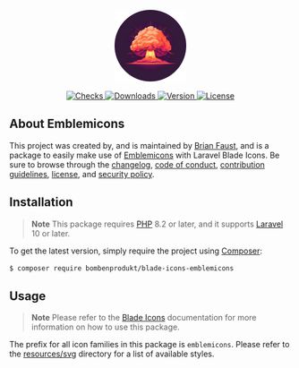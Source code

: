 <p align="center">
    <a href="https://bombenprodukt.com" target="_blank">
        <img src="https://raw.githubusercontent.com/BombenProdukt/assets/main/logo-text.svg" width="128" alt="BombenProdukt Logo" />
    </a>
</p>

<p align="center">
    <a href="https://github.com/faustbrian/blade-icons-emblemicons/actions">
        <img src="https://badge.sh/github/check-runs/BombenProdukt/blade-icons-emblemicons" alt="Checks" />
    </a>
    <a href="https://packagist.org/packages/bombenprodukt/blade-icons-emblemicons">
        <img src="https://badge.sh/packagist/downloads/BombenProdukt/blade-icons-emblemicons" alt="Downloads" />
    </a>
    <a href="https://packagist.org/packages/bombenprodukt/blade-icons-emblemicons">
        <img src="https://badge.sh/packagist/version/BombenProdukt/blade-icons-emblemicons" alt="Version" />
    </a>
    <a href="https://packagist.org/packages/bombenprodukt/blade-icons-emblemicons">
        <img src="https://badge.sh/packagist/license/BombenProdukt/blade-icons-emblemicons" alt="License" />
    </a>
</p>

## About Emblemicons

This project was created by, and is maintained by [Brian Faust](https://github.com/faustbrian), and is a package to easily make use of [Emblemicons](https://github.com/emblemicons/emblemicons.github.io) with Laravel Blade Icons. Be sure to browse through the [changelog](CHANGELOG.md), [code of conduct](.github/CODE_OF_CONDUCT.md), [contribution guidelines](.github/CONTRIBUTING.md), [license](LICENSE), and [security policy](.github/SECURITY.md).

## Installation

> **Note**
> This package requires [PHP](https://www.php.net/) 8.2 or later, and it supports [Laravel](https://laravel.com/) 10 or later.

To get the latest version, simply require the project using [Composer](https://getcomposer.org/):

```bash
$ composer require bombenprodukt/blade-icons-emblemicons
```

## Usage

> **Note**
> Please refer to the [Blade Icons](https://github.com/faustbrian/blade-icons) documentation for more information on how to use this package.

The prefix for all icon families in this package is `emblemicons`. Please refer to the [resources/svg](/resources/svg) directory for a list of available styles.
